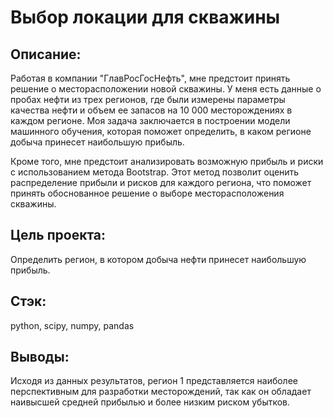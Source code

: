 # Выбор локации для скважины 

## Описание: 
Работая в компании "ГлавРосГосНефть", мне предстоит принять решение о месторасположении новой скважины. У меня есть данные о пробах нефти из трех регионов, где были измерены параметры качества нефти и объем ее запасов на 10 000 месторождениях в каждом регионе. Моя задача заключается в построении модели машинного обучения, которая поможет определить, в каком регионе добыча принесет наибольшую прибыль.

Кроме того, мне предстоит анализировать возможную прибыль и риски с использованием метода Bootstrap. Этот метод позволит оценить распределение прибыли и рисков для каждого региона, что поможет принять обоснованное решение о выборе месторасположения скважины.

## Цель проекта: 
Определить регион, в котором добыча нефти принесет наибольшую прибыль.

## Стэк: 

python, scipy, numpy, pandas
## Выводы:

Исходя из данных результатов, регион 1 представляется наиболее перспективным для разработки месторождений, так как он обладает наивысшей средней прибылью и более низким риском убытков.
